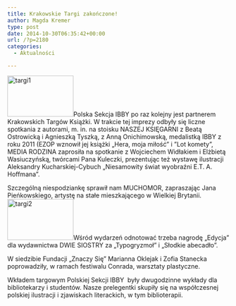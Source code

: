 ```yaml
---
title: Krakowskie Targi zakończone!
author: Magda Kremer
type: post
date: 2014-10-30T06:35:42+00:00
url: /?p=2180
categories:
  - Aktualności

---
```

<a href="http://www.ibby.pl/wp-content/uploads/2014/10/targi1.jpg" rel="lightbox[2180]"><img class="alignleft wp-image-2197 size-thumbnail" src="http://www.ibby.pl/wp-content/uploads/2014/10/targi1-150x93.jpg" alt="targi1" width="150" height="93" srcset="http://www.ibby.pl/wp-content/uploads/2014/10/targi1-150x93.jpg 150w, http://www.ibby.pl/wp-content/uploads/2014/10/targi1-300x187.jpg 300w, http://www.ibby.pl/wp-content/uploads/2014/10/targi1.jpg 800w" sizes="(max-width: 150px) 100vw, 150px" /></a>Polska Sekcja IBBY po raz kolejny jest partnerem Krakowskich Targów Książki. W trakcie tej imprezy odbyły się liczne spotkania z autorami, m. in. na stoisku NASZEJ KSIĘGARNI z Beatą Ostrowicką i Agnieszką Tyszką, z Anną Onichimowską, medalistką IBBY z roku 2011 (EZOP wznowił jej książki „Hera, moja miłość” i ”Lot komety”, MEDIA RODZINA zaprosiła na spotkanie z Wojciechem Widłakiem i Elżbietą Wasiuczyńską, twórcami Pana Kuleczki, prezentując też wystawę ilustracji Aleksandry Kucharskiej-Cybuch „Niesamowity świat wyobraźni E.T. A. Hoffmana”.
  
Szczególną niespodziankę sprawił nam MUCHOMOR, zapraszając Jana Pieńkowskiego, artystę na stałe mieszkającego w Wielkiej Brytanii. <a href="http://www.ibby.pl/wp-content/uploads/2014/10/targi2.jpg" rel="lightbox[2180]"><img class="alignright wp-image-2198 size-thumbnail" src="http://www.ibby.pl/wp-content/uploads/2014/10/targi2-150x93.jpg" alt="targi2" width="150" height="93" srcset="http://www.ibby.pl/wp-content/uploads/2014/10/targi2-150x93.jpg 150w, http://www.ibby.pl/wp-content/uploads/2014/10/targi2-300x187.jpg 300w, http://www.ibby.pl/wp-content/uploads/2014/10/targi2.jpg 800w" sizes="(max-width: 150px) 100vw, 150px" /></a>Wśród wydarzeń odnotować trzeba nagrodę „Edycja” dla wydawnictwa DWIE SIOSTRY za „Typogryzmoł” i „Słodkie abecadło”.
  
W siedzibie Fundacji „Znaczy Się” Marianna Oklejak i Zofia Stanecka poprowadziły, w ramach festiwalu Conrada, warsztaty plastyczne.
  
Wkładem targowym Polskiej Sekcji IBBY  były dwugodzinne wykłady dla bibliotekarzy i studentów. Nasze prelegentki skupiły się na współczesnej polskiej ilustracji i zjawiskach literackich, w tym biblioterapii.

&nbsp;